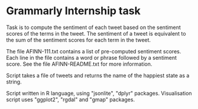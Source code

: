 # Grammarly Internship task 
Task is to compute the sentiment of each tweet based on the sentiment scores of the terms in the tweet. The sentiment of a tweet is equivalent to the sum of the sentiment scores for each term in the tweet.

The file AFINN-111.txt contains a list of pre-computed sentiment scores. Each line in the file contains a word or phrase followed by a sentiment score. See the file AFINN-README.txt for more information. 

Script  takes a file of tweets and returns the name of the happiest state as a string.

Script written in R language, using "jsonlite", "dplyr" packages.
Visualisation script uses "ggplot2", "rgdal" and "gmap" packages.

